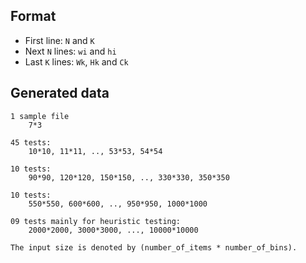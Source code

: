 ## Format
- First line: `N` and `K`
- Next `N` lines: `wi` and `hi`
- Last `K` lines: `Wk`, `Hk` and `Ck` 


## Generated data
```
1 sample file
    7*3
    
45 tests:
    10*10, 11*11, .., 53*53, 54*54

10 tests: 
    90*90, 120*120, 150*150, .., 330*330, 350*350

10 tests:
    550*550, 600*600, .., 950*950, 1000*1000

09 tests mainly for heuristic testing:
    2000*2000, 3000*3000, ..., 10000*10000

The input size is denoted by (number_of_items * number_of_bins).
```
